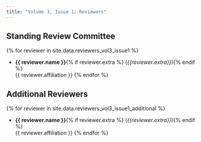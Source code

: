 ```yaml
---
title: "Volume 3, Issue 1: Reviewers"
---
```


## Standing Review Committee

{% for reviewer in site.data.reviewers_vol3_issue1 %}
* **{{ reviewer.name }}**{% if reviewer.extra %} (_{{reviewer.extra}}_){% endif %}  
       {{ reviewer.affiliation }}
{% endfor %}

## Additional Reviewers

{% for reviewer in site.data.reviewers_vol3_issue1_additional %}
* **{{ reviewer.name }}**{% if reviewer.extra %} (_{{reviewer.extra}}_){% endif %}  
       {{ reviewer.affiliation }}
{% endfor %}

